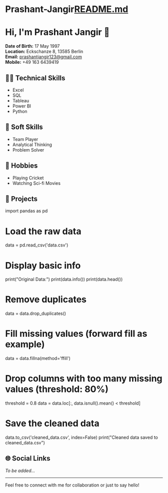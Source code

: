 # Prashant-Jangir[README.md](https://github.com/user-attachments/files/22643788/README.md)
# Hi, I'm Prashant Jangir 👋

**Date of Birth:** 17 May 1997  
**Location:** Eckschanze 8, 13585 Berlin  
**Email:** prashantjangir123@gmail.com  
**Mobile:** +49 163 6439419

## 👨‍💻 Technical Skills
- Excel
- SQL
- Tableau
- Power BI
- Python

## 🤝 Soft Skills
- Team Player
- Analytical Thinking
- Problem Solver

## 🏏 Hobbies
- Playing Cricket
- Watching Sci-fi Movies

## 📂 Projects
import pandas as pd

# Load the raw data
data = pd.read_csv('data.csv')

# Display basic info
print("Original Data:")
print(data.info())
print(data.head())

# Remove duplicates
data = data.drop_duplicates()

# Fill missing values (forward fill as example)
data = data.fillna(method='ffill')

# Drop columns with too many missing values (threshold: 80%)
threshold = 0.8
data = data.loc[:, data.isnull().mean() < threshold]

# Save the cleaned data
data.to_csv('cleaned_data.csv', index=False)
print("Cleaned data saved to cleaned_data.csv")

## 🌐 Social Links
*To be added...*

---

Feel free to connect with me for collaboration or just to say hello!
